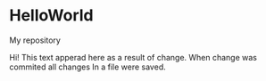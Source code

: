 # HelloWorld
My repository

Hi! This text apperad here as a result
of change. When change was commited all changes
In a file were saved. 
